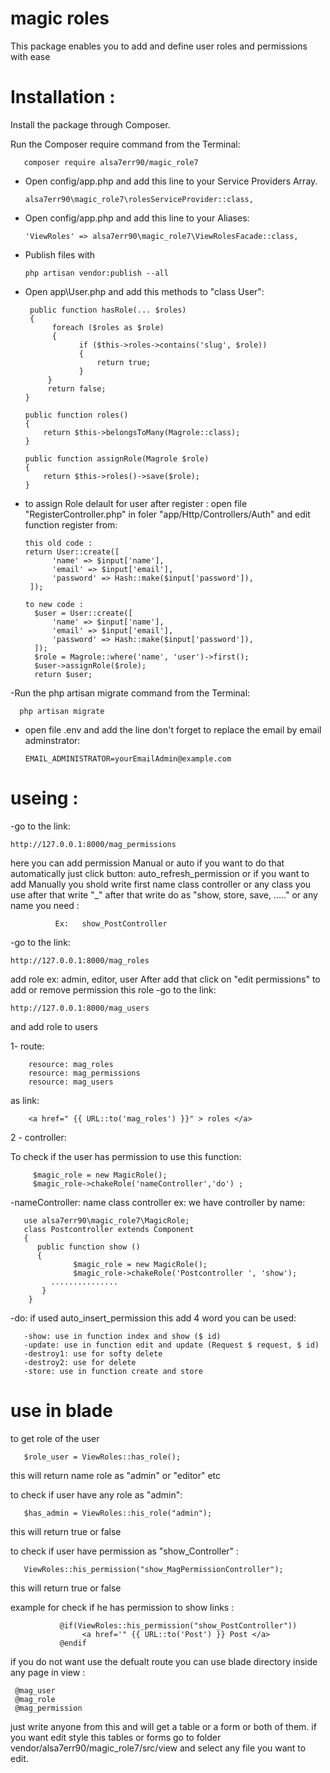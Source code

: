 # magic roles 
This package enables you to add and define user roles and permissions with ease
 
#  Installation :
Install the package through Composer.

Run the Composer require command from the Terminal:

       composer require alsa7err90/magic_role7

- Open config/app.php and add this line to your Service Providers Array.

      alsa7err90\magic_role7\rolesServiceProvider::class,

- Open config/app.php and add this line to your Aliases:

      'ViewRoles' => alsa7err90\magic_role7\ViewRolesFacade::class,

- Publish  files with 

      php artisan vendor:publish --all

- Open app\User.php and add this methods to "class User":

       public function hasRole(... $roles) 
       {
            foreach ($roles as $role) 
            {
                  if ($this->roles->contains('slug', $role)) 
                  {
                      return true;
                  }
           }
           return false;
      }

      public function roles()
      {
          return $this->belongsToMany(Magrole::class);
      }
      
      public function assignRole(Magrole $role)
      {
          return $this->roles()->save($role);
      }
      
- to assign Role delault for user after register :
   open file "RegisterController.php" in foler "app/Http/Controllers/Auth" and edit function register from:
   
      this old code :
      return User::create([
            'name' => $input['name'],
            'email' => $input['email'],
            'password' => Hash::make($input['password']),
       ]); 
        
      to new code :
        $user = User::create([
            'name' => $input['name'],
            'email' => $input['email'],
            'password' => Hash::make($input['password']),
        ]);
        $role = Magrole::where('name', 'user')->first();
        $user->assignRole($role);
        return $user;
-Run the php artisan migrate command from the Terminal:
               
      php artisan migrate
      
- open file .env and add the line don't forget to replace the email by email adminstrator:

      EMAIL_ADMINISTRATOR=yourEmailAdmin@example.com

     

 
#  useing :
 -go to the link:
 
    http://127.0.0.1:8000/mag_permissions
here you can add permission Manual or auto
if  you want to do that automatically  just  click button: auto_refresh_permission
or if you want to add Manually you shold write first name class controller or any class you use after that
write "_" after that write do as "show, store, save, ....." or any name you need :
     
              Ex:   show_PostController

-go to the link:

    http://127.0.0.1:8000/mag_roles

add role ex: admin, editor, user
After add that click on "edit permissions"
to add or remove permission this role
-go to the link:

    http://127.0.0.1:8000/mag_users
and add role to users

1- route:

        resource: mag_roles
        resource: mag_permissions
        resource: mag_users

   as link: 
   
        <a href=" {{ URL::to('mag_roles') }}" > roles </a> 


  2 - controller:
 
   To check if the user has permission to use this function:
   
         $magic_role = new MagicRole();
         $magic_role->chakeRole('nameController','do') ;
      
-nameController: name class controller ex:
we have controller by name:

       use alsa7err90\magic_role7\MagicRole; 
       class Postcontroller extends Component
       {
          public function show ()
          {
                  $magic_role = new MagicRole();
                  $magic_role->chakeRole('Postcontroller ', 'show');
             ...............
           }
        }

 -do: if used auto_insert_permission this add 4 word you can be used:
 
       -show: use in function index and show ($ id)
       -update: use in function edit and update (Request $ request, $ id)
       -destroy1: use for softy delete
       -destroy2: use for delete
       -store: use in function create and store

 
 # use in blade
 to get role of the user 
 
       $role_user = ViewRoles::has_role();
 this will return name role as "admin" or "editor" etc
       
 to check if user have any role as "admin":
       
       $has_admin = ViewRoles::his_role("admin");
 this will return true or false 
       
 to check if user have permission as "show_Controller" :
 
       ViewRoles::his_permission("show_MagPermissionController");
  this will return true or false 
  
 example for check  if he has permission to show links :
  
               @if(ViewRoles::his_permission("show_PostController"))
                    <a href='" {{ URL::to('Post') }} Post </a>
               @endif
               
if you do not want use the defualt route you can use blade directory inside any page in view  :

     @mag_user
     @mag_role
     @mag_permission

just write anyone from this and will get a table or a form or both of them.
if you want edit style this tables or forms go to folder vendor/alsa7err90/magic_role7/src/view
and select any file you want to edit.

           
